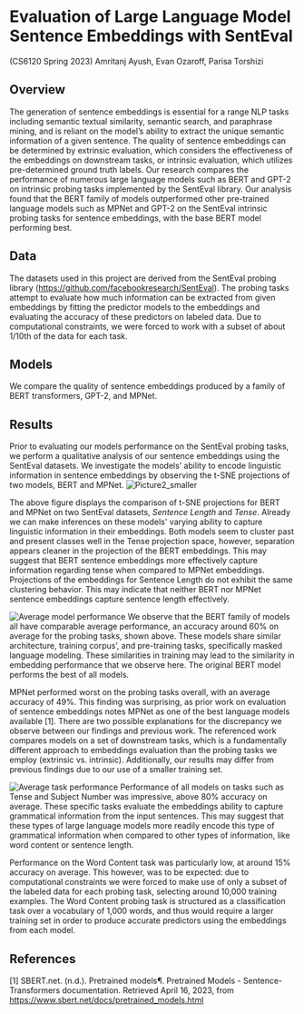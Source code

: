 # Evaluation of Large Language Model Sentence Embeddings with SentEval 
(CS6120 Spring 2023) Amritanj Ayush, Evan Ozaroff, Parisa Torshizi

## Overview
The generation of sentence embeddings is essential for a range NLP tasks including semantic textual similarity, semantic search, and paraphrase mining, and is reliant on the model’s ability to extract the unique semantic information of a given sentence. The quality of sentence embeddings can be determined by extrinsic evaluation, which considers the effectiveness of the embeddings on downstream tasks, or intrinsic evaluation, which utilizes pre-determined ground truth labels. Our research compares the performance of numerous large language models such as BERT and GPT-2 on intrinsic probing tasks implemented by the SentEval library. Our analysis found that the BERT family of models outperformed other pre-trained language models such as MPNet and GPT-2 on the SentEval intrinsic probing tasks for sentence embeddings, with the base BERT model performing best.

## Data
The datasets used in this project are derived from the SentEval probing library (https://github.com/facebookresearch/SentEval). The probing tasks attempt to evaluate how much information can be extracted from given embeddings by fitting the predictor models to the embeddings and evaluating the accuracy of these predictors on labeled data. Due to computational constraints, we were forced to work with a subset of about 1/10th of the data for each task. 

## Models
We compare the quality of  sentence embeddings produced by a family of BERT transformers, GPT-2, and MPNet.

## Results
Prior to evaluating our models performance on the SentEval probing tasks, we perform a qualitative analysis of our sentence embeddings using the SentEval datasets. We investigate the models’ ability to encode linguistic information in sentence embeddings by observing the t-SNE projections of two models, BERT and MPNet. 
![Picture2_smaller](https://github.com/evanozaroff/CS6120-Project/assets/31548066/e7ff30a8-edd1-4135-8204-752a0b7fe2d2)
<!-- 
![Picture2](https://github.com/evanozaroff/CS6120-Project/assets/31548066/e75caa86-c1a8-4bca-b424-40156fc9d07f) -->
The above figure displays the comparison of t-SNE projections for BERT and MPNet on two SentEval datasets, *Sentence Length* and *Tense*. Already we can make inferences on these models' varying ability to capture linguistic information in their embeddings. Both models seem to cluster past and present classes well in the Tense projection space, however, separation appears cleaner in the projection of the BERT embeddings. This may suggest that BERT sentence embeddings more effectively capture information regarding tense when compared to MPNet embeddings. Projections of the embeddings for Sentence Length do not exhibit the same clustering behavior. This may indicate that neither BERT nor MPNet sentence embeddings capture sentence length effectively. 


![Average model performance](https://github.com/evanozaroff/CS6120-Project/assets/31548066/3056cb63-7237-4994-b143-0a0eb5e2dbab)
We observe that the BERT family of models all have comparable average performance, an accuracy around 60% on average for the probing tasks, shown above. These models share similar architecture, training corpus’, and pre-training tasks, specifically masked language modeling. These similarities in training may lead to the similarity in embedding performance that we observe here. The original BERT model performs the best of all models.

MPNet performed worst on the probing tasks overall, with an average accuracy of 49%. This finding was surprising, as prior work on evaluation of sentence embeddings notes MPNet as one of the best language models available [1]. There are two possible explanations for the discrepancy we observe between our findings and previous work. The referenced work compares models on a set of downstream tasks, which is a fundamentally different approach to embeddings evaluation than the probing tasks we employ (extrinsic vs. intrinsic). Additionally, our results may differ from previous findings due to our use of a smaller training set. 

![Average task performance](https://github.com/evanozaroff/CS6120-Project/assets/31548066/762e1a3f-68f0-420b-aa2c-a4678dd81577)
Performance of all models on tasks such as Tense and Subject Number was impressive, above 80% accuracy on average. These specific tasks evaluate the embeddings ability to capture grammatical information from the input sentences. This may suggest that these types of large language models more readily encode this type of grammatical information when compared to other types of information, like word content or sentence length.

Performance on the Word Content task was particularly low, at around 15% accuracy on average. This however, was to be expected: due to computational constraints we were forced to make use of only a subset of the labeled data for each probing task, selecting around 10,000 training examples. The Word Content probing task is structured as a classification task over a vocabulary of 1,000 words, and thus would require a larger training set in order to produce accurate predictors using the embeddings from each model.


## References
[1] SBERT.net. (n.d.). Pretrained models¶. Pretrained Models - Sentence-Transformers documentation. Retrieved April 16, 2023, from https://www.sbert.net/docs/pretrained_models.html 
